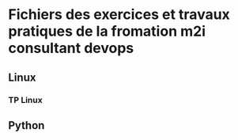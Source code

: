 # Fichiers des exercices et travaux pratiques de la fromation m2i consultant devops

## Linux

### TP Linux

## Python

